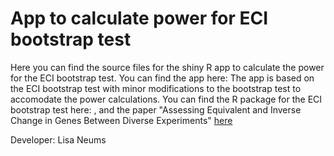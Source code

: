 # App to calculate power for ECI bootstrap test

Here you can find the source files for the shiny R app to calculate the power for the ECI bootstrap test. You can find the app here: 
The app is based on the ECI bootstrap test with minor modifications to the bootstrap test to accomodate the power calculations. You can find the R package for the ECI bootstrap test here: , and the paper "Assessing Equivalent and Inverse Change in Genes Between Diverse Experiments" [here](https://www.researchgate.net/publication/356022162_Assessing_Equivalent_and_Inverse_Change_in_Genes_Between_Diverse_Experiments)

Developer: Lisa Neums

